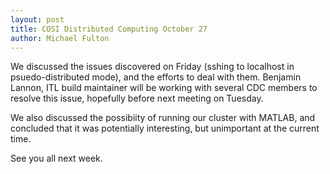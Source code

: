 ```yaml
---
layout: post
title: COSI Distributed Computing October 27
author: Michael Fulton
---
```

We discussed the issues discovered on Friday (sshing to localhost in psuedo-distributed 
mode), and the efforts to deal with them.  Benjamin Lannon, ITL build maintainer will be 
working with several CDC members to resolve this issue, hopefully before 
next meeting on Tuesday.  

We also discussed the possibiity of running our cluster with MATLAB, and concluded that it 
was potentially interesting, but unimportant at the current time.

See you all next week.
